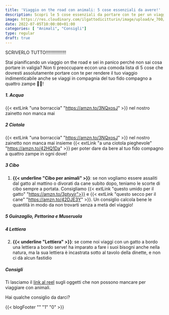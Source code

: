 ```yaml
---
title: 'Viaggio on the road con animali: 5 cose essenziali da avere!'
description: Scopri le 5 cose essenziali da portare con te per un viaggio on the road indimenticabile con il tuo animale! Leggi il nostro articolo per pianificare al meglio la tua avventura su quattro ruote.
image: https://res.cloudinary.com/ilgattodicitturin/image/upload/w_700/f_auto,q_auto:eco/v1657024162/Articoli/10_cose_per_un_viaggio_ontheroad_udittt.jpg
date: 2022-07-05T10:00:00+01:00
categories: [ "Animali", "Consigli"]
type: regular
draft: true
---
```



SCRIVERLO TUTTO!!!!!!!!!!!!!!!!



Stai pianificando un viaggio on the road e sei in panico perché non sai cosa portare in valigia? Non ti preoccupare eccon una comoda lista di 5 cose che dovresti assolutamente portare con te per rendere il tuo viaggio indimenticabile anche se viaggi in compagnia del tuo fido compagno a quattro zampe 🐶🐱!

##### 1. Acqua
{{< extLink "una borraccia" "https://amzn.to/3NQxosJ" >}} nel nostro zainetto non manca mai 

##### 2 Ciotola
{{< extLink "una borraccia" "https://amzn.to/3NQxosJ" >}} nel nostro zainetto non manca mai insieme {{< extLink "a una ciotola pieghevole" "https://amzn.to/42HQ1Da" >}} per poter dare da bere al tuo fido compagno a quattro zampe in ogni dove!

##### 3 Cibo

1. **{{< underline "Cibo per animali" >}}**: se non vogliamo essere assaliti dal gatto al mattino o divorati da cane subito dopo, teniamo le scorte di cibo sempre a portata. Consigliamo {{< extLink "questo umido per il gatto" "https://amzn.to/3ptyyjr">}} e {{< extLink "questo secco per il cane" "https://amzn.to/42DJE3Y" >}}. Un consiglio calcola bene le quantità in modo da non trovarti senza a metà del viaggio!

##### 5 Guinzaglio, Pettorina e Museruola

##### 4 Lettiera
2. **{{< underline "Lettiera" >}}**: se come noi viaggi con un gatto a bordo una lettiera a bordo serve!  ha imparato a fare i suoi bisogni anche nella natura, ma la sua lettiera è incastrata sotto al tavolo della dinette, e non ci dà alcun fastidio

##### Consigli



Ti lasciamo il [link al reel](https://www.instagram.com/reel/CfoKWj7Da3m/?utm_source=ig_web_button_share_sheet) sugli oggetti che non possono mancare per viaggiare con animali. 

Hai qualche consiglio da darci?   

{{< blogFooter "" "1" "0" >}}